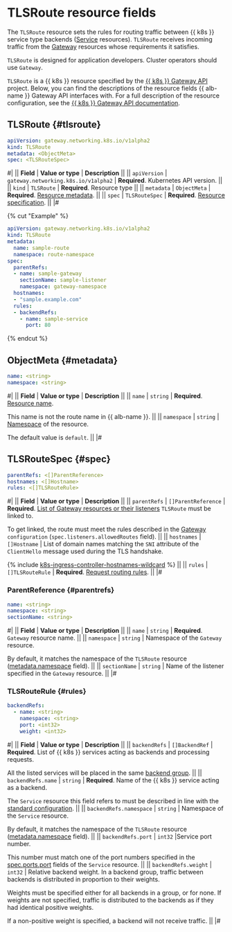# TLSRoute resource fields


The `TLSRoute` resource sets the rules for routing traffic between {{ k8s }} service type backends ([Service](../../../application-load-balancer/k8s-ref/service-for-gateway.md) resources). `TLSRoute` receives incoming traffic from the [Gateway](../../../application-load-balancer/k8s-ref/gateway.md) resources whose requirements it satisfies.

`TLSRoute` is designed for application developers. Cluster operators should use `Gateway`.

`TLSRoute` is a {{ k8s }} resource specified by the [{{ k8s }} Gateway API](https://gateway-api.sigs.k8s.io/) project. Below, you can find the descriptions of the resource fields {{ alb-name }} Gateway API interfaces with. For a full description of the resource configuration, see the [{{ k8s }} Gateway API documentation](https://gateway-api.sigs.k8s.io/reference/spec/#gateway.networking.k8s.io/v1alpha2.TLSRoute).

## TLSRoute {#tlsroute}

```yaml
apiVersion: gateway.networking.k8s.io/v1alpha2
kind: TLSRoute
metadata: <ObjectMeta>
spec: <TLSRouteSpec>
```

#|
|| **Field**     | **Value or type**   | **Description**                         ||
|| `apiVersion` | `gateway.networking.k8s.io/v1alpha2` | **Required**.
Kubernetes API version. ||
|| `kind`       | `TLSRoute`              | **Required**.
Resource type                        ||
|| `metadata`   | `ObjectMeta`            | **Required**.
[Resource metadata](#metadata).    ||
|| `spec`       | `TLSRouteSpec`          | **Required**.
[Resource specification](#spec).      ||
|#

{% cut "Example" %}

```yaml
apiVersion: gateway.networking.k8s.io/v1alpha2
kind: TLSRoute
metadata:
  name: sample-route
  namespace: route-namespace
spec:
  parentRefs:
  - name: sample-gateway
    sectionName: sample-listener
    namespace: gateway-namespace
  hostnames:
  - "sample.example.com"
  rules:
  - backendRefs:
    - name: sample-service
      port: 80
```

{% endcut %}

## ObjectMeta {#metadata}

```yaml
name: <string>
namespace: <string>
```

#|
|| **Field**     | **Value or type** | **Description** ||
|| `name`       | `string`             | **Required**.
[Resource name](https://kubernetes.io/docs/concepts/overview/working-with-objects/names/#names).

This name is not the route name in {{ alb-name }}. ||
|| `namespace`  | `string`  | [Namespace](../../../managed-kubernetes/concepts/index.md#namespace) of the resource.

The default value is `default`. ||
|#

## TLSRouteSpec {#spec}

```yaml
parentRefs: <[]ParentReference>
hostnames: <[]Hostname>
rules: <[]TLSRouteRule>
```

#|
|| **Field**     | **Value or type**  | **Description**                         ||
|| `parentRefs` | `[]ParentReference`   | **Required**.
[List of Gateway resources or their listeners](#parentrefs) `TLSRoute` must be linked to.

To get linked, the route must meet the rules described in the [Gateway](../../../application-load-balancer/k8s-ref/gateway.md#spec) `configuration` (`spec.listeners.allowedRoutes` field). ||
|| `hostnames`  | `[]Hostname`          | List of domain names matching the `SNI` attribute of the `ClientHello` message used during the TLS handshake.

{% include [k8s-ingress-controller-hostnames-wildcard](../../application-load-balancer/k8s-ingress-controller-hostnames-wildcard.md) %} ||
|| `rules` | `[]TLSRouteRule` | **Required**.
[Request routing rules](#rules). ||
|#

### ParentReference {#parentrefs}

```yaml
name: <string>
namespace: <string>
sectionName: <string>
```

#|
|| **Field**     | **Value or type**  | **Description**                         ||
|| `name` | `string` | **Required**.
`Gateway` resource name. ||
|| `namespace`       | `string`   | Namespace of the `Gateway` resource.

By default, it matches the namespace of the `TLSRoute` resource ([metadata.namespace](#metadata) field). ||
|| `sectionName` | `string` | Name of the listener specified in the `Gateway` resource. ||
|#

### TLSRouteRule {#rules}

```yaml
backendRefs:
  - name: <string>
    namespace: <string>
    port: <int32>
    weight: <int32>
```

#|
|| **Field**     | **Value or type**  | **Description**                         ||
|| `backendRefs` | `[]BackendRef` | **Required**.
List of {{ k8s }} services acting as backends and processing requests.

All the listed services will be placed in the same [backend group](../../../application-load-balancer/concepts/backend-group.md). ||
|| `backendRefs.name`   | `string`              | **Required**.
Name of the {{ k8s }} service acting as a backend.

The `Service` resource this field refers to must be described in line with the [standard configuration](../../../application-load-balancer/k8s-ref/service-for-gateway.md). ||
|| `backendRefs.namespace` | `string`           | Namespace of the `Service` resource.

By default, it matches the namespace of the `TLSRoute` resource ([metadata.namespace](#metadata) field). ||
|| `backendRefs.port`   | `int32`               |Service port number.

This number must match one of the port numbers specified in the [spec.ports.port](../../../application-load-balancer/k8s-ref/service-for-gateway.md#servicespec) fields of the `Service` resource. ||
|| `backendRefs.weight` | `int32`               | Relative backend weight. In a backend group, traffic between backends is distributed in proportion to their weights.

Weights must be specified either for all backends in a group, or for none. If weights are not specified, traffic is distributed to the backends as if they had identical positive weights.

If a non-positive weight is specified, a backend will not receive traffic. ||
|#
